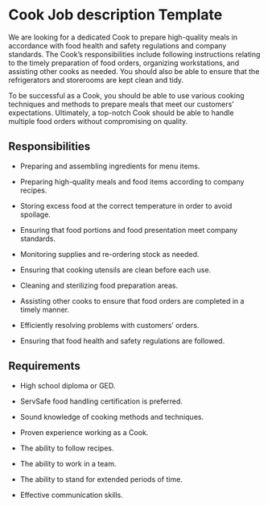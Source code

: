 # Cook Job description Template

We are looking for a dedicated Cook to prepare high-quality meals in accordance with food health and safety regulations and company standards. The Cook’s responsibilities include following instructions relating to the timely preparation of food orders, organizing workstations, and assisting other cooks as needed. You should also be able to ensure that the refrigerators and storerooms are kept clean and tidy.

To be successful as a Cook, you should be able to use various cooking techniques and methods to prepare meals that meet our customers’ expectations. Ultimately, a top-notch Cook should be able to handle multiple food orders without compromising on quality.

## Responsibilities

* Preparing and assembling ingredients for menu items.

* Preparing high-quality meals and food items according to company recipes.

* Storing excess food at the correct temperature in order to avoid spoilage.

* Ensuring that food portions and food presentation meet company standards.

* Monitoring supplies and re-ordering stock as needed.

* Ensuring that cooking utensils are clean before each use.

* Cleaning and sterilizing food preparation areas.

* Assisting other cooks to ensure that food orders are completed in a timely manner.

* Efficiently resolving problems with customers’ orders.

* Ensuring that food health and safety regulations are followed.

## Requirements

* High school diploma or GED.

* ServSafe food handling certification is preferred.

* Sound knowledge of cooking methods and techniques.

* Proven experience working as a Cook.

* The ability to follow recipes.

* The ability to work in a team.

* The ability to stand for extended periods of time.

* Effective communication skills.

